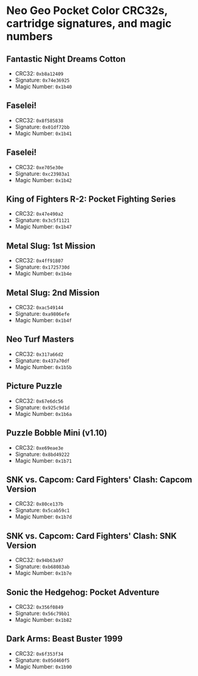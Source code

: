 # Neo Geo Pocket Color CRC32s, cartridge signatures, and magic numbers

## Fantastic Night Dreams Cotton

- CRC32: `0xb8a12409`
- Signature: `0x74e36925`
- Magic Number: `0x1b40`

## Faselei!

- CRC32: `0x8f585838`
- Signature: `0x01df72bb`
- Magic Number: `0x1b41`

## Faselei!

- CRC32: `0xe705e30e`
- Signature: `0xc23983a1`
- Magic Number: `0x1b42`

## King of Fighters R-2: Pocket Fighting Series

- CRC32: `0x47e490a2`
- Signature: `0x3c5f1121`
- Magic Number: `0x1b47`

## Metal Slug: 1st Mission

- CRC32: `0x4ff91807`
- Signature: `0x1725730d`
- Magic Number: `0x1b4e`

## Metal Slug: 2nd Mission

- CRC32: `0xac549144`
- Signature: `0xa9806efe`
- Magic Number: `0x1b4f`

## Neo Turf Masters

- CRC32: `0x317a66d2`
- Signature: `0x437a70df`
- Magic Number: `0x1b5b`

## Picture Puzzle

- CRC32: `0x67e6dc56`
- Signature: `0x925c9d1d`
- Magic Number: `0x1b6a`

## Puzzle Bobble Mini (v1.10)

- CRC32: `0xe69eae3e`
- Signature: `0x8bd49222`
- Magic Number: `0x1b71`

## SNK vs. Capcom: Card Fighters' Clash: Capcom Version

- CRC32: `0x80ce137b`
- Signature: `0x5cab59c1`
- Magic Number: `0x1b7d`

## SNK vs. Capcom: Card Fighters' Clash: SNK Version

- CRC32: `0x94b63a97`
- Signature: `0xb68083ab`
- Magic Number: `0x1b7e`

## Sonic the Hedgehog: Pocket Adventure

- CRC32: `0x356f0849`
- Signature: `0x56c79bb1`
- Magic Number: `0x1b82`

## Dark Arms: Beast Buster 1999

- CRC32: `0x6f353f34`
- Signature: `0x05d460f5`
- Magic Number: `0x1b90`
